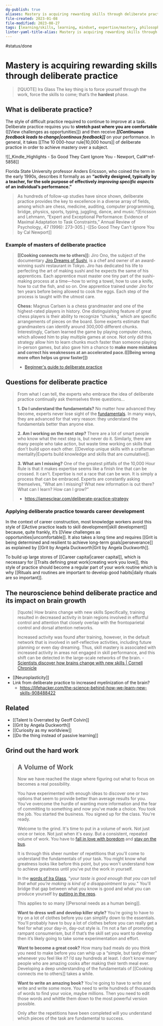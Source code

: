 ```yaml
---
dg-publish: true
aliases: Mastery is acquiring rewarding skills through deliberate practice., Mastery is acquiring rewarding skills through deliberate practice, Practice with delibarate effort., deliberate practice, repeated focused practice, High performance requires deliberate practice., learning to improve with purpose, active concentrated effort to improve, purposefully improve, concerted effort, Deliberate practice requires hard work., Practice is difficult work., Ppractice with a focused intent to improve., dedicated practice, deliberate effort to improve and learn, Achieving mastery requires deliberate effort and practice.
file-created: 2023-01-08
file-modified: 2023-08-27
tags: [learning/skills, learning, mindset, expertise/mastery, philosophy, career/advice]
linter-yaml-title-alias: Mastery is acquiring rewarding skills through deliberate practice.
---
```


#status/done

# Mastery is acquiring rewarding skills through deliberate practice

> [!QUOTE] Ira Glass
> The key thing is to force yourself through the work, force the skills to come; that’s the **hardest** phase.

## What is deliberate practice?

The style of difficult practice required to continue to improve at a task. Deliberate practice requires you to **stretch past where you are comfortable** ([[View challenges as opportunities]]) and then receive ***[[Continuous feedback leads to change|continous feedback]]***  on your performance. In general, it takes [[The 10 000-hour rule|10,000 hours]] of deliberate practice in order to achieve mastery over a subject.

![[_Kindle_Highlights - So Good They Cant Ignore You - Newport, Cal#^ref-5858]]

Florida State University professor Anders Ericsson, who coined the term in the early 1990s, describes it formally as an **“activity designed, typically by a teacher, for the sole purpose of effectively *improving specific aspects* of an individual’s performance.”**

> As hundreds of follow-up studies have since shown, deliberate practice provides the key to excellence in a diverse array of fields, among which are chess, medicine, auditing, computer programming, bridge, physics, sports, typing, juggling, dance, and music.^[Ericsson and Lehmann, “Expert and Exceptional Performance: Evidence of Maximal Adaptation to Task Constraints,” Annual Review of Psychology_ 47 (1996): 273–305.]
> -[[So Good They Can't Ignore You by Cal Newport]]

### Example of masters of deliberate practice

> **[[Cooking connects me to others]]:** Jiro Ono, the subject of the documentary [Jiro Dreams of Sushi](https://jamesclear.com/video/jiro-dreams-of-sushi), is a chef and owner of an award-winning sushi restaurant in Tokyo. Jiro has dedicated his life to perfecting the art of making sushi and he expects the same of his apprentices. Each apprentice must master one tiny part of the sushi-making process at a time—how to wring a towel, how to use a knife, how to cut the fish, and so on. One apprentice trained under Jiro for ten years before being allowed to cook the eggs. Each step of the process is taught with the utmost care.
>
> **Chess:** Magnus Carlsen is a chess grandmaster and one of the highest-rated players in history. One distinguishing feature of great chess players is their ability to recognize “chunks,” which are specific arrangements of pieces on the board. Some experts estimate that grandmasters can identify around 300,000 different chunks. Interestingly, Carlsen learned the game by playing computer chess, which allowed him to play multiple games at once. Not only did this strategy allow him to learn chunks much faster than someone playing in-person games, but also gave him a chance to **make more mistakes and correct his weaknesses at an accelerated pace.([[Being wrong more often helps us grow faster]])**
> - [Beginner's guide to deliberate practice](https://jamesclear.com/beginners-guide-deliberate-practice)

## Questions for deliberate practice

> From what I can tell, the experts who embrace the idea of deliberate practice continually ask themselves three questions…
>
> **1. Do I understand the fundamentals?** No matter how advanced they become, experts never lose sight of the [fundamentals](https://jamesclear.com/vince-lombardi-fundamentals). In many ways, they are advanced for that very reason: they understand the fundamentals better than anyone else.
>
> **2. Am I working on the next step?** There are a lot of smart people who know what the next step is, but never do it. Similarly, there are many people who take action, but waste time working on skills that don't build upon each other. [[Develop unique skills with a craftsman mentality|Experts build knowledge and skills that are cumulative]].
>
> **3. What am I missing?** One of the greatest pitfalls of the 10,000 Hour Rule is that it makes expertise seems like a finish line that can be crossed. It can't. Expertise is not a race that can be won. It is simply a process that can be embraced. Experts are constantly asking themselves, “What am I missing? What new information is out there? What can I learn? How can I grow?”
> - <https://jamesclear.com/deliberate-practice-strategy>
>

### Applying deliberate practice towards career development

In the context of career construction, most knowledge workers avoid this style of [[Active practice leads to skill development|skill development]] because, quite frankly, it’s [[View challenges as opportunities|uncomfortable]]. It also takes a long time and requires [[Grit is being determined and resilient to achieve long-term goals|perseverance]] as explained by [[Grit by Angela Duckworth|Grit by Angela Duckworth]].

To build up large stores of [[Career capital|career capital]], which is necessary for [[Traits defining great work|creating work you love]], this style of practice should become a regular part of your work routine which is why [[Rituals and routines are important to develop good habits|daily rituals are so important]].

## The neuroscience behind deliberate practice and its impact on brain growth

> [!quote] How brains change with new skills
> Specifically, training resulted in decreased activity in brain regions involved in effortful control and attention that closely overlap with the frontoparietal control and dorsal attention networks.
>
> Increased activity was found after training, however, in the default network that is involved in self-reflective activities, including future planning or even day dreaming. Thus, skill mastery is associated with increased activity in areas not engaged in skill performance, and this shift can be detected in the large-scale networks of the brain.
>\- [Scientists discover how brains change with new skills | Cornell Chronicle](https://news.cornell.edu/stories/2013/04/scientists-discover-how-brains-change-new-skills)

- [[Neuroplasticity]]
- Link from deliberate practice to increased myelinization of the brain?
	- <https://lifehacker.com/the-science-behind-how-we-learn-new-skills-908488422>

## Related

- [[Talent Is Overrated by Geoff Colvin]]
- [[Grit by Angela Duckworth]]
- [[Curiosity as my worldview]]
- [[Do the thing instead of passive learning]]


## Grind out the hard work

> ## A Volume of Work
> 
> Now we have reached the stage where figuring out what to focus on becomes a real possibility.
> 
> You have experimented with enough ideas to discover one or two options that seem to provide better than average results for you. You've overcome the hurdle of wanting more information and the fear of committing to something and now you've made a choice. You took the job. You started the business. You signed up for the class. You're ready.
> 
> Welcome to the grind. It's time to put in a volume of work. Not just once or twice. Not just when it's easy. But a consistent, repeated volume of work. You have to [fall in love with boredom](https://jamesclear.com/in-love-with-boredom) and [stay on the bus](https://jamesclear.com/stay-on-the-bus).
> 
> It is through this sheer number of repetitions that you'll come to understand the fundamentals of your task. You might know what greatness looks like before this point, but you won't understand how to achieve greatness until you've put the work in yourself.
> 
> In the [words of Ira Glass](https://jamesclear.com/ira-glass-failure), “*your taste is good enough that you can tell that what you’re making is kind of a disappointment to you.*” You'll bridge that gap between what you know is good and what you can produce yourself by [putting in the reps](https://jamesclear.com/repetitions).
> 
> This applies to so many [[Personal needs as a human being]].
> 
> **Want to dress well and develop killer style?** You’re going to have to try on a lot of clothes before you can simplify down to the essentials. You’ll probably have to buy a lot of clothes before you can really get a feel for what your day-in, day-out style is. I’m not a fan of promoting rampant consumerism, but if that’s the skill set you want to develop then it’s likely going to take some experimentation and effort.
> 
> **Want to become a great cook?** How many bad meals do you think you need to make before you can whip up a “simple, but tasty dinner” whenever you feel like it? I’d say hundreds at least. I don’t know many people who are amazing cooks after making their tenth meal ever. Developing a deep understanding of the fundamentals of [[Cooking connects me to others]] takes a while.
> 
> **Want to write an amazing book?** You're going to have to write and write and write some more. You need to write hundreds of thousands of words to find your voice, maybe millions. Then you need to edit those words and whittle them down to the most powerful version possible.
> 
> Only after the repetitions have been completed will you understand which pieces of the task are fundamental to success.